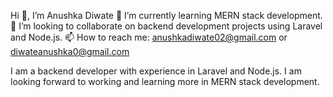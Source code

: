 Hi 👋, I’m Anushka Diwate
🌱 I’m currently learning MERN stack development.
💞️ I’m looking to collaborate on backend development projects using Laravel and Node.js.
📫 How to reach me: anushkadiwate02@gmail.com or diwateanushka0@gmail.com

I am a backend developer with experience in Laravel and Node.js. I am looking forward to working and learning more in MERN stack development.

